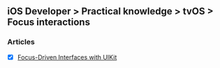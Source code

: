 ## iOS Developer > Practical knowledge > tvOS > Focus interactions

### Articles
- [X] [Focus-Driven Interfaces with UIKit](https://developer.apple.com/videos/play/techtalks-apple-tv/3/)


